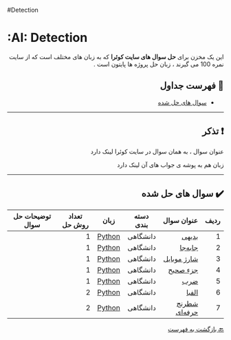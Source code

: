 #Detection

# :AI: Detection

<div dir="rtl">

این یک مخزن برای **حل سوال های سایت کوئرا** که به زبان های مختلف است که از سایت نمره 100 می گیرند ، زبان حل پروژه ها
پایتون است .

## :mag_right: فهرست جداول

* [سوال های حل شده](#heavy_check_mark-سوال-های-حل-شده)

***

## :exclamation: تذکر


عنوان سوال ، به همان سوال در سایت کوئرا لینک دارد

زبان هم به پوشه ی جواب های آن لینک دارد

***

## :heavy_check_mark: سوال های حل شده

ردیف | عنوان سوال | دسته بندی | زبان | تعداد روش حل | توضیحات حل سوال
 --- | --- | --- | --- | --- | --- 
1 | [بدیهی](https://b2n.ir/badihi-quera) | دانشگاهی | [Python](https://b2n.ir/badihi2) | 1 |
2 | [جابه‌جا](https://b2n.ir/jabeja-quera) | دانشگاهی | [Python](https://b2n.ir/jabeja) | 1 |
3 | [شارژ موبایل](https://b2n.ir/sharjmobile-quera) | دانشگاهی | [Python](https://b2n.ir/sharjmobile) | 1 |
4 | [جزء صحیح](https://b2n.ir/jozysahih-quera) | دانشگاهی | [Python](https://b2n.ir/jozysahih) | 1 |
5 | [ضرب](https://b2n.ir/zarb-quera) | دانشگاهی | [Python](https://b2n.ir/zarb1) | 1 |
6 | [الفبا](https://b2n.ir/alepha-quera) | دانشگاهی | [Python](https://b2n.ir/alepha) | 2 |
7 | [شطرنج حرفه‌ای](https://b2n.ir/shatranj-quera) | دانشگاهی | [Python](https://b2n.ir/shatranj12) | 2 |
 
 [:back: بازگشت به فهرست](#mag_right-فهرست-جداول)
